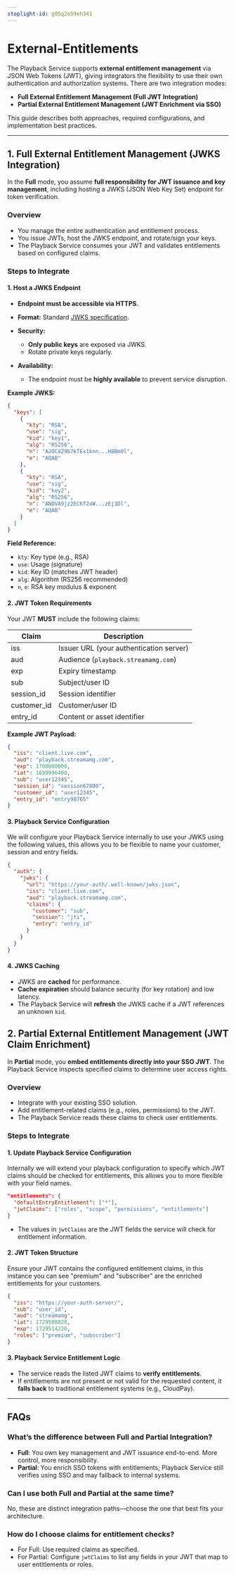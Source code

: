 ```yaml
---
stoplight-id: g05q2o59eh341
---
```


# External-Entitlements

The Playback Service supports **external entitlement management** via JSON Web Tokens (JWT), giving integrators the flexibility to use their own authentication and authorization systems. There are two integration modes:

* **Full External Entitlement Management (Full JWT Integration)**
* **Partial External Entitlement Management (JWT Enrichment via SSO)**

This guide describes both approaches, required configurations, and implementation best practices.

---

## 1. Full External Entitlement Management (JWKS Integration)

In the **Full** mode, you assume **full responsibility for JWT issuance and key management**, including hosting a JWKS (JSON Web Key Set) endpoint for token verification.

### Overview

* You manage the entire authentication and entitlement process.
* You issue JWTs, host the JWKS endpoint, and rotate/sign your keys.
* The Playback Service consumes your JWT and validates entitlements based on configured claims.

### Steps to Integrate

#### 1. Host a JWKS Endpoint

* **Endpoint must be accessible via HTTPS.**
* **Format:** Standard [JWKS specification](https://datatracker.ietf.org/doc/html/rfc7517).
* **Security:**

  * **Only public keys** are exposed via JWKS.
  * Rotate private keys regularly.
* **Availability:**

  * The endpoint must be **highly available** to prevent service disruption.

**Example JWKS:**

```json
{
  "keys": [
    {
      "kty": "RSA",
      "use": "sig",
      "kid": "key1",
      "alg": "RS256",
      "n": "AJOC4Z9b7kTEx1knn...H8Bm0l",
      "e": "AQAB"
    },
    {
      "kty": "RSA",
      "use": "sig",
      "kid": "key2",
      "alg": "RS256",
      "n": "ANOVA9jz2ECKf2xW...zEj1Dl",
      "e": "AQAB"
    }
  ]
}
```

**Field Reference:**

* `kty`: Key type (e.g., RSA)
* `use`: Usage (signature)
* `kid`: Key ID (matches JWT header)
* `alg`: Algorithm (RS256 recommended)
* `n`, `e`: RSA key modulus & exponent

#### 2. JWT Token Requirements

Your JWT **MUST** include the following claims:

| Claim        | Description                             |
| ------------ | --------------------------------------- |
| iss          | Issuer URL (your authentication server) |
| aud          | Audience (`playback.streamamg.com`)     |
| exp          | Expiry timestamp                        |
| sub          | Subject/user ID                         |
| session\_id  | Session identifier                      |
| customer\_id | Customer/user ID                        |
| entry\_id    | Content or asset identifier             |

**Example JWT Payload:**

```json
{
  "iss": "client.live.com",
  "aud": "playback.streamamg.com",
  "exp": 1700000000,
  "iat": 1699996400,
  "sub": "user12345",
  "session_id": "session67890",
  "customer_id": "user12345",
  "entry_id": "entry98765"
}
```

#### 3. Playback Service Configuration

We will configure your Playback Service internally to use your JWKS using the following values, this allows you to be flexible to name your customer, session and entry fields.

```json
{
  "auth": {
    "jwks": {
      "url": "https://your-auth/.well-known/jwks.json",
      "iss": "client.live.com",
      "aud": "playback.streamamg.com",
      "claims": {
        "customer": "sub",
        "session": "jti",
        "entry": "entry_id"
      }
    }
  }
}
```

#### 4. JWKS Caching

* JWKS are **cached** for performance.
* **Cache expiration** should balance security (for key rotation) and low latency.
* The Playback Service will **refresh** the JWKS cache if a JWT references an unknown `kid`.


## 2. Partial External Entitlement Management (JWT Claim Enrichment)

In **Partial** mode, you **embed entitlements directly into your SSO JWT**. The Playback Service inspects specified claims to determine user access rights.

### Overview

* Integrate with your existing SSO solution.
* Add entitlement-related claims (e.g., roles, permissions) to the JWT.
* The Playback Service reads these claims to check user entitlements.

### Steps to Integrate

#### 1. Update Playback Service Configuration

Internally we will extend your playback configuration to specify which JWT claims should be checked for entitlements, this allows you to more flexible with your field names.

```json
"entitlements": {
  "defaultEntryEntitlement": ["*"],
  "jwtClaims": ["roles", "scope", "permissions", "entitlements"]
}
```

* The values in `jwtClaims` are the JWT fields the service will check for entitlement information.

#### 2. JWT Token Structure

Ensure your JWT contains the configured entitlement claims, in this instance you can see "premium" and "subscriber" are the enriched entitlements for your customers.

```json
{
  "iss": "https://your-auth-server/",
  "sub": "user_id",
  "aud": "streamamg",
  "iat": 1729508820,
  "exp": 1729514220,
  "roles": ["premium", "subscriber"]
}
```

#### 3. Playback Service Entitlement Logic

* The service reads the listed JWT claims to **verify entitlements**.
* If entitlements are not present or not valid for the requested content, it **falls back** to traditional entitlement systems (e.g., CloudPay).

---

## FAQs

### What’s the difference between Full and Partial Integration?

* **Full**: You own key management and JWT issuance end-to-end. More control, more responsibility.
* **Partial**: You enrich SSO tokens with entitlements; Playback Service still verifies using SSO and may fallback to internal systems.

### Can I use both Full and Partial at the same time?

No, these are distinct integration paths—choose the one that best fits your architecture.

### How do I choose claims for entitlement checks?

* For Full: Use required claims as specified.
* For Partial: Configure `jwtClaims` to list any fields in your JWT that map to user entitlements or roles.
